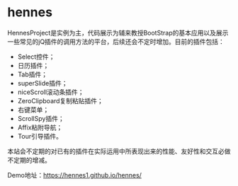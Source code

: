 # hennes
HennesProject是实例为主，代码展示为辅来教授BootStrap的基本应用以及展示一些常见的jQ插件的调用方法的平台，后续还会不定时增加。目前的插件包括：

<div class="well">
    <ul>
        <li>Select控件；</li>
        <li>日历插件；</li>
        <li>Tab插件；</li>
        <li>superSlide插件；</li>
        <li>niceScroll滚动条插件；</li>
        <li>ZeroClipboard复制粘贴插件；</li>
        <li>右键菜单；</li>
        <li>ScrollSpy插件；</li>
        <li>Affix粘附导航；</li>
        <li>Tour引导插件。</li>
    <ul>
</div>

本站会不定期的对已有的插件在实际运用中所表现出来的性能、友好性和交互必做不定期的增减。

Demo地址：<a href="https://hennes1.github.io/hennes/" target="_blank">https://hennes1.github.io/hennes/</a>
